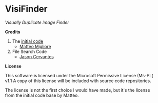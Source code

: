 VisiFinder
==========
*Visually Duplicate Image Finder*

**Credits**

 1. The [initial code](https://similarimagesfinder.codeplex.com/)
     - [Matteo Migliore](http://www.codeplex.com/site/users/view/teoarch)
 2.  File Search Code
	 - [Jason Cervantes](https://github.com/zenforic)

**License**

This software is licensed under the Microsoft Permissive License (Ms-PL) v1.1
A copy of this license will be included with source code repositories.

The license is not the first choice I would have made, but it's the license from the initial code base by Matteo.